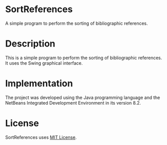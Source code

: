 # SortReferences
A simple program to perform the sorting of bibliographic references.

# Description
This is a simple program to perform the sorting of bibliographic references. It uses the Swing graphical interface.

# Implementation
The project was developed using the Java programming language and the NetBeans Integrated Development Environment in its version 8.2.

# License
SortReferences uses [MIT License](./LICENSE).
